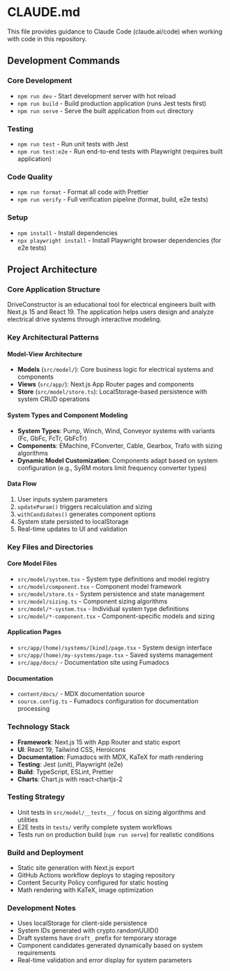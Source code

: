 # CLAUDE.md

This file provides guidance to Claude Code (claude.ai/code) when working with code in this repository.

## Development Commands

### Core Development
- `npm run dev` - Start development server with hot reload
- `npm run build` - Build production application (runs Jest tests first)
- `npm run serve` - Serve the built application from `out` directory

### Testing
- `npm run test` - Run unit tests with Jest
- `npm run test:e2e` - Run end-to-end tests with Playwright (requires built application)

### Code Quality
- `npm run format` - Format all code with Prettier
- `npm run verify` - Full verification pipeline (format, build, e2e tests)

### Setup
- `npm install` - Install dependencies
- `npx playwright install` - Install Playwright browser dependencies (for e2e tests)

## Project Architecture

### Core Application Structure
DriveConstructor is an educational tool for electrical engineers built with Next.js 15 and React 19. The application helps users design and analyze electrical drive systems through interactive modeling.

### Key Architectural Patterns

#### Model-View Architecture
- **Models** (`src/model/`): Core business logic for electrical systems and components
- **Views** (`src/app/`): Next.js App Router pages and components
- **Store** (`src/model/store.ts`): LocalStorage-based persistence with system CRUD operations

#### System Types and Component Modeling
- **System Types**: Pump, Winch, Wind, Conveyor systems with variants (Fc, GbFc, FcTr, GbFcTr)
- **Components**: EMachine, FConverter, Cable, Gearbox, Trafo with sizing algorithms
- **Dynamic Model Customization**: Components adapt based on system configuration (e.g., SyRM motors limit frequency converter types)

#### Data Flow
1. User inputs system parameters
2. `updateParam()` triggers recalculation and sizing
3. `withCandidates()` generates component options
4. System state persisted to localStorage
5. Real-time updates to UI and validation

### Key Files and Directories

#### Core Model Files
- `src/model/system.tsx` - System type definitions and model registry
- `src/model/component.tsx` - Component model framework
- `src/model/store.ts` - System persistence and state management
- `src/model/sizing.ts` - Component sizing algorithms
- `src/model/*-system.tsx` - Individual system type definitions
- `src/model/*-component.tsx` - Component-specific models and sizing

#### Application Pages
- `src/app/(home)/systems/[kind]/page.tsx` - System design interface
- `src/app/(home)/my-systems/page.tsx` - Saved systems management
- `src/app/docs/` - Documentation site using Fumadocs

#### Documentation
- `content/docs/` - MDX documentation source
- `source.config.ts` - Fumadocs configuration for documentation processing

### Technology Stack
- **Framework**: Next.js 15 with App Router and static export
- **UI**: React 19, Tailwind CSS, Heroicons
- **Documentation**: Fumadocs with MDX, KaTeX for math rendering
- **Testing**: Jest (unit), Playwright (e2e)
- **Build**: TypeScript, ESLint, Prettier
- **Charts**: Chart.js with react-chartjs-2

### Testing Strategy
- Unit tests in `src/model/__tests__/` focus on sizing algorithms and utilities
- E2E tests in `tests/` verify complete system workflows
- Tests run on production build (`npm run serve`) for realistic conditions

### Build and Deployment
- Static site generation with Next.js export
- GitHub Actions workflow deploys to staging repository
- Content Security Policy configured for static hosting
- Math rendering with KaTeX, image optimization

### Development Notes
- Uses localStorage for client-side persistence
- System IDs generated with crypto.randomUUID()
- Draft systems have `draft_` prefix for temporary storage
- Component candidates generated dynamically based on system requirements
- Real-time validation and error display for system parameters